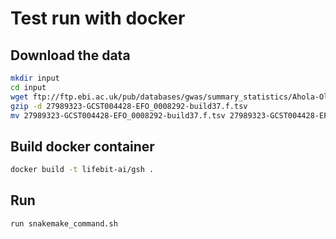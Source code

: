 # Test run with docker 

## Download the data

```bash
mkdir input
cd input
wget ftp://ftp.ebi.ac.uk/pub/databases/gwas/summary_statistics/Ahola-OlliAV_27989323_GCST004428/harmonised/27989323-GCST004428-EFO_0008292-build37.f.tsv.gz
gzip -d 27989323-GCST004428-EFO_0008292-build37.f.tsv
mv 27989323-GCST004428-EFO_0008292-build37.f.tsv 27989323-GCST004428-EFO_0008292_37.tsv
```

## Build docker container 

```bash
docker build -t lifebit-ai/gsh .
```

## Run 

```bash
run snakemake_command.sh
```
